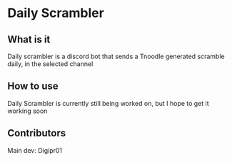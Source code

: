 # Daily Scrambler
## What is it
Daily scrambler is a discord bot that sends a Tnoodle generated scramble daily, in the selected channel
## How to use
Daily Scrambler is currently still being worked on, but I hope to get it working soon

## Contributors
Main dev: Digipr01